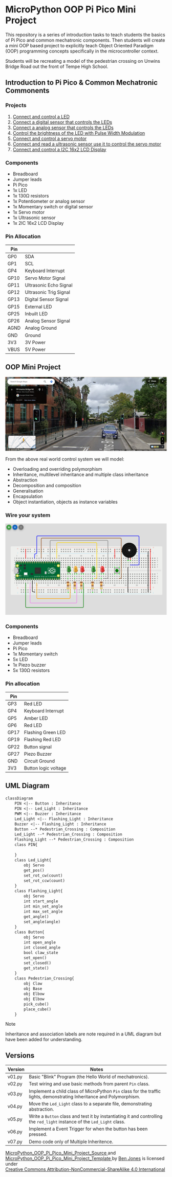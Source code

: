 # MicroPython OOP Pi Pico Mini Project

This repository is a series of introduction tasks to teach students the basics of Pi Pico and common mechatronic components. Then students will create a mini OOP based project to explicitly teach Object Oriented Paradigm (OOP) programming concepts specifically in the microcontroller context.

Students will be recreating a model of the pedestrian crossing on Unwins Bridge Road out the front of Tempe High School.

## Introduction to Pi Pico & Common Mechatronic Commonents

### Projects

1. [Connect and control a LED](introduction_projects/1.blink_led.md)
2. [Connect a digital sensor that controls the LEDs](introduction_projects/2.digital_sensor.md)
3. [Connect a analog sensor that controls the LEDs](introduction_projects/3.analog_sensor.md)
4. [Control the brightness of the LED with Pulse Width Modulation](introduction_projects/4.pulse_width_modulation.md)
5. [Connect and control a servo motor](introduction_projects/5.servo_control.md)
6. [Connect and read a ultrasonic sensor use it to control the servo motor](introduction_projects/6.ultrasonic_sensor.md)
7. [Connect and control a I2C 16x2 LCD Display](introduction_projects/7.I2C_module.md)

### Components

- Breadboard
- Jumper leads
- Pi Pico
- 1x LED
- 1x 130Ω resistors
- 1x Potentiometer or analog sensor
- 1x Momentary switch or digital sensor
- 1x Servo motor
- 1x Ultrasonic sensor
- 1x 2IC 16x2 LCD Display

### Pin Allocation

| Pin  |                        |
| ---- | ---------------------- |
| GP0  | SDA                    |
| GP1  | SCL                    |
| GP4  | Keyboard Interrupt     |
| GP10 | Servo Motor Signal     |
| GP11 | Ultrasonic Echo Signal |
| GP12 | Ultrasonic Trig Signal |
| GP13 | Digital Sensor Signal  |
| GP15 | External LED           |
| GP25 | Inbuilt LED            |
| GP26 | Analog Sensor Signal   |
| AGND | Analog Ground          |
| GND  | Ground                 |
| 3V3  | 3V Power               |
| VBUS | 5V Power               |

## OOP Mini Project

![A street view image of the system we will be modeling](/images/real_world_situation.png "The traffic lights, pedestrian warning lights, pedestrian button and control system.")

From the above real world control system we will model:

- Overloading and overriding polymorphism
- Inheritance, multilevel inheritance and multiple class inheritance
- Abstraction
- Decomposition and composition
- Generalisation
- Encapsulation
- Object instantiation, objects as instance variables

### Wire your system

![A prototype of the model](/images/prototype_model.png "Use the below components to wire this model.")

### Components

- Breadboard
- Jumper leads
- Pi Pico
- 1x Momentary switch
- 5x LED
- 1x Piezo buzzer
- 5x 130Ω resistors

### Pin allocation

| Pin  |                      |
| ---- | -------------------- |
| GP3  | Red LED              |
| GP4  | Keyboard Interrupt   |
| GP5  | Amber LED            |
| GP6  | Red LED              |
| GP17 | Flashing Green LED   |
| GP19 | Flashing Red LED     |
| GP22 | Button signal        |
| GP27 | Piezo Buzzer         |
| GND  | Circuit Ground       |
| 3V3  | Button logic voltage |

## UML Diagram

```mermaid
classDiagram
    PIN <|-- Button : Inheritance
    PIN <|-- Led_Light : Inheritance
    PWM <|-- Buzzer : Inheritance
    Led_Light <|-- Flashing_Light : Inheritance
    Buzzer <|-- Flashing_Light : Inheritance
    Button --* Pedestrian_Crossing : Composition
    Led_Light --* Pedestrian_Crossing : Composition
    Flashing_Light --* Pedestrian_Crossing : Composition
    class PIN{

    }
    class Led_Light{
        obj Servo
        get_pos()
        set_rot_cw(count)
        set_rot_ccw(count)
    }
    class Flashing_Light{
        obj Servo
        int start_angle
        int min_set_angle
        int max_set_angle
        get_angle()
        set_angle(angle)
    }
    class Button{
        obj Servo
        int open_angle
        int closed_angle
        bool claw_state
        set_open()
        set_closed()
        get_state()
    }
    class Pedestrian_Crossing{
        obj Claw
        obj Base
        obj Elbow
        obj Elbow
        pick_cube()
        place_cube()
    }
```

> [!Note]
> Inheritance and association labels are note required in a UML diagram but have been added for understanding.

## Versions

| Version | Notes                                                                                                                     |
| ------- | ------------------------------------------------------------------------------------------------------------------------- |
| v01.py  | Basic "Blink" Program (the Hello World of mechatronics).                                                                  |
| v02.py  | Test wiring and use basic methods from parent `Pin` class.                                                                |
| v03.py  | Implement a child class of MicroPython `Pin` class for the traffic lights, demonstrating Inheritance and Polymorphism.    |
| v04.py  | Move the `Led_Light` class to a separate file, demonstrating abstraction.                                                 |
| v05.py  | Write a `Button` class and test it by instantiating it and controlling the `red_light` instance of the `Led_Light` class. |
| v06.py  | Implement a Event Trigger for when the button has been pressed.                                                           |
| v07.py  | Demo code only of Multiple Inheritence.                                                                                   |

<p xmlns:cc="http://creativecommons.org/ns#" xmlns:dct="http://purl.org/dc/terms/"><a property="dct:title" rel="cc:attributionURL" href="https://github.com/TempeHS/MicroPython_OOP_Pi_Pico_Mini_Project_Source">MicroPython_OOP_Pi_Pico_Mini_Project_Source
</a> and <a property="dct:title" rel="cc:attributionURL" href="https://github.com/TempeHS/MicroPython_OOP_Pi_Pico_Mini_Project_Template">MicroPython_OOP_Pi_Pico_Mini_Project_Template
</a> by <a rel="cc:attributionURL dct:creator" property="cc:attributionName" href="https://github.com/benpaddlejones">Ben Jones</a> is licensed under <a href="https://creativecommons.org/licenses/by-nc-sa/4.0/?ref=chooser-v1" target="_blank" rel="license noopener noreferrer" style="display:inline-block;">Creative Commons Attribution-NonCommercial-ShareAlike 4.0 International<img style="height:22px!important;margin-left:3px;vertical-align:text-bottom;" src="https://mirrors.creativecommons.org/presskit/icons/cc.svg?ref=chooser-v1" alt=""><img style="height:22px!important;margin-left:3px;vertical-align:text-bottom;" src="https://mirrors.creativecommons.org/presskit/icons/by.svg?ref=chooser-v1" alt=""><img style="height:22px!important;margin-left:3px;vertical-align:text-bottom;" src="https://mirrors.creativecommons.org/presskit/icons/nc.svg?ref=chooser-v1" alt=""><img style="height:22px!important;margin-left:3px;vertical-align:text-bottom;" src="https://mirrors.creativecommons.org/presskit/icons/sa.svg?ref=chooser-v1" alt=""></a></p>
